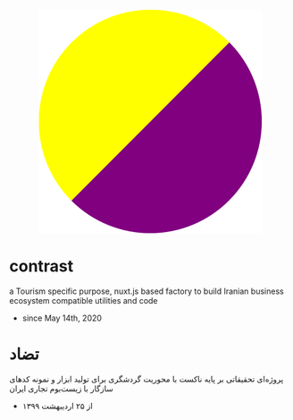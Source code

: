 <p align="center"><img src="contrast.svg"></p>

# contrast
a Tourism specific purpose, nuxt.js based factory to build Iranian business ecosystem compatible utilities and code
- since May 14th, 2020

# تضاد
پروژه‌ای تحقیقاتی بر پایه ناکست با محوریت گردشگری برای تولید ابزار و نمونه کد‌های سازگار با زیست‌بوم تجاری ایران
- از ۲۵ اردیبهشت ۱۳۹۹

